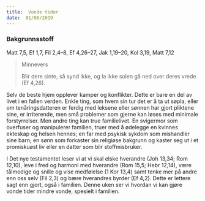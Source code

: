```yaml
---
title:  Vonde tider
date:  01/06/2019
---
```


### Bakgrunnsstoff
Matt 7,5, Ef 1,7, Fil 2,4–8, Ef 4,26–27, Jak 1,19–20, Kol 3,19, Matt 7,12

> <p>Minnevers</p>
> Blir dere sinte, så synd ikke, og la ikke solen gå ned over deres vrede (Ef 4,26).

Selv de beste hjem opplever kamper og konflikter. Dette er bare en del av livet i en fallen verden. Enkle ting, som hvem sin tur det er å ta ut søpla, eller om tenåringsdatteren er ferdig med leksene eller sønnen har gjort pliktene sine, er irriterende, men små problemer som gjerne kan løses med minimale forstyrrelser. Men andre ting kan true familielivet. En svigermor som overfuser og manipulerer familien, truer med å ødelegge en kvinnes ekteskap og helsen hennes; en far med psykisk sykdom som mishandler sine barn; en sønn som forkaster sin religiøse bakgrunn og kaster seg ut i et promiskuøst liv eller en datter som blir stoffmisbruker.

I Det nye testamentet leser vi at vi skal elske hverandre (Joh 13,34; Rom 12,10), leve i fred og harmoni med hverandre (Rom 15,5; Hebr 12,14), være tålmodige og snille og vise medfølelse (1 Kor 13,4) samt tenke mer på andre enn oss selv (Fil 2,3) og bære hverandres byrder (Ef 4,2). Dette er lettere sagt enn gjort, også i familien. Denne uken ser vi hvordan vi kan gjøre vonde tider mindre vonde, spesielt i familien.